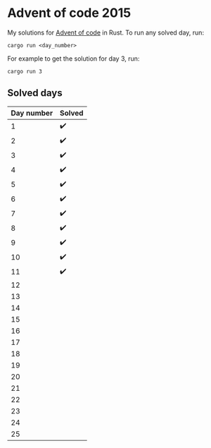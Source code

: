 # Advent of code 2015

My solutions for [Advent of code](https://adventofcode.com/2015) in Rust. To
run any solved day, run:

```shell
cargo run <day_number>
```

For example to get the solution for day 3, run:

```shell
cargo run 3
```

## Solved days

| Day number  | Solved             |
| ----------- | ------------------ |
| 1           | :heavy_check_mark: |
| 2           | :heavy_check_mark: |
| 3           | :heavy_check_mark: |
| 4           | :heavy_check_mark: |
| 5           | :heavy_check_mark: |
| 6           | :heavy_check_mark: |
| 7           | :heavy_check_mark: |
| 8           | :heavy_check_mark: |
| 9           | :heavy_check_mark: |
| 10          | :heavy_check_mark: |
| 11          | :heavy_check_mark: |
| 12          |                    |
| 13          |                    |
| 14          |                    |
| 15          |                    |
| 16          |                    |
| 17          |                    |
| 18          |                    |
| 19          |                    |
| 20          |                    |
| 21          |                    |
| 22          |                    |
| 23          |                    |
| 24          |                    |
| 25          |                    |

